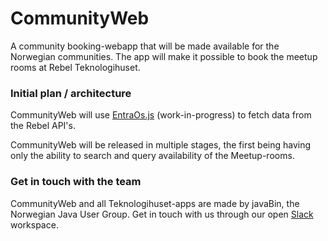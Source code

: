 # CommunityWeb

A community booking-webapp that will be made available for the Norwegian communities. The app will make it possible to book the meetup rooms at Rebel Teknologihuset.

### Initial plan / architecture

CommunityWeb will use [EntraOs.js](https://github.com/Teknologihuset/entraos-js) (work-in-progress) to fetch data from the Rebel API's.

CommunityWeb will be released in multiple stages, the first being having only the ability to search and query availability of the Meetup-rooms.

### Get in touch with the team

CommunityWeb and all Teknologihuset-apps are made by javaBin, the Norwegian Java User Group. Get in touch with us through our open [Slack](javabin.slack.com) workspace.
